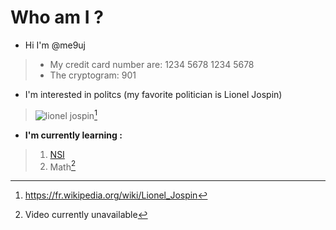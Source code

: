 # Who am I ?
- Hi I'm @me9uj
> - My credit card number are: 1234 5678 1234 5678
> - The cryptogram: 901
- I'm interested in politcs (my favorite politician is Lionel Jospin)
> ![lionel jospin](https://user-images.githubusercontent.com/81018727/188304544-ab59f1c9-4165-45a3-8dc7-74d6910767c2.jpg)[^1]
- **I'm currently learning :**
> 1. [NSI](https://www.youtube.com/watch?v=Vx4ReBkMpP0)
> 2. Math[^2]
[^1]: https://fr.wikipedia.org/wiki/Lionel_Jospin
[^2]: Video currently unavailable
